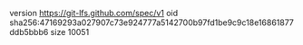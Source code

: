 version https://git-lfs.github.com/spec/v1
oid sha256:47169293a027907c73e924777a5142700b97fd1be9c9c18e16861877ddb5bbb6
size 10051
